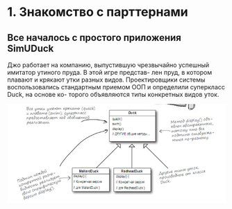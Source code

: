 # 1. Знакомство с парттернами

## Все началось с простого приложения SimUDuck

Джо  работает  на  компанию,  выпустившую  чрезвычайно
успешный имитатор  утиного пруда. В  этой игре представ-
лен пруд, в котором плавают и крякают утки разных видов.
Проектировщики  системы  воспользовались  стандартным
приемом ООП и определили суперкласс Duck, на основе ко-
торого объявляются типы конкретных видов уток.

![Kartinka1](https://github.com/Kezhik-61/Kezhik/blob/master/img/1.PNG?raw=true)
 
